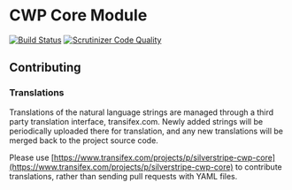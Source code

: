 # CWP Core Module

[![Build Status](https://travis-ci.org/silverstripe/cwp-core.svg?branch=master)](https://travis-ci.org/silverstripe/cwp-core)
[![Scrutinizer Code Quality](https://scrutinizer-ci.com/g/silverstripe/cwp-core/badges/quality-score.png?b=master)](https://scrutinizer-ci.com/g/silverstripe/cwp-core/?branch=master)

## Contributing

### Translations

Translations of the natural language strings are managed through a third party translation interface, transifex.com. Newly added strings will be periodically uploaded there for translation, and any new translations will be merged back to the project source code.

Please use [https://www.transifex.com/projects/p/silverstripe-cwp-core](https://www.transifex.com/projects/p/silverstripe-cwp-core) to contribute translations, rather than sending pull requests with YAML files.
